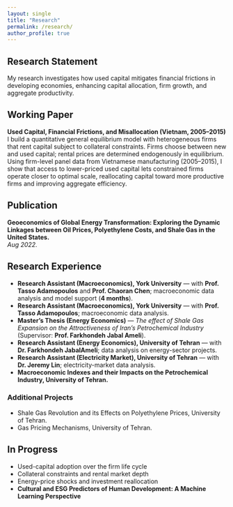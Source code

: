 ```yaml
---
layout: single
title: "Research"
permalink: /research/
author_profile: true
---
```


## Research Statement
My research investigates how used capital mitigates financial frictions in developing economies, enhancing capital allocation, firm growth, and aggregate productivity.

## Working Paper
**Used Capital, Financial Frictions, and Misallocation (Vietnam, 2005–2015)**  
I build a quantitative general equilibrium model with heterogeneous firms that rent capital subject to collateral constraints. Firms choose between new and used capital; rental prices are determined endogenously in equilibrium. Using firm-level panel data from Vietnamese manufacturing (2005–2015), I show that access to lower-priced used capital lets constrained firms operate closer to optimal scale, reallocating capital toward more productive firms and improving aggregate efficiency.


## Publication
**Geoeconomics of Global Energy Transformation: Exploring the Dynamic Linkages between Oil Prices, Polyethylene Costs, and Shale Gas in the United States.**  
*Aug 2022.*

## Research Experience
- **Research Assistant (Macroeconomics), York University** — with **Prof. Tasso Adamopoulos** and **Prof. Chaoran Chen**; macroeconomic data analysis and model support (**4 months**).
- **Research Assistant (Macroeconomics), York University** — with **Prof. Tasso Adamopoulos**; macroeconomic data analysis.
- **Master’s Thesis (Energy Economics)** — *The effect of Shale Gas Expansion on the Attractiveness of Iran’s Petrochemical Industry* (Supervisor: **Prof. Farkhondeh Jabal Ameli**).
- **Research Assistant (Energy Economics), University of Tehran** — with **Dr. Farkhondeh JabalAmeli**; data analysis on energy-sector projects.
- **Research Assistant (Electricity Market), University of Tehran** — with **Dr. Jeremy Lin**; electricity-market data analysis.
- **Macroeconomic Indexes and their Impacts on the Petrochemical Industry, University of Tehran.**

### Additional Projects
- Shale Gas Revolution and its Effects on Polyethylene Prices, University of Tehran.  
- Gas Pricing Mechanisms, University of Tehran.



## In Progress
- Used-capital adoption over the firm life cycle  
- Collateral constraints and rental market depth  
- Energy-price shocks and investment reallocation  
- **Cultural and ESG Predictors of Human Development: A Machine Learning Perspective**
